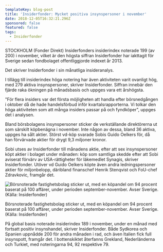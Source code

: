```yaml
---
templateKey: blog-post
title: 'Insiderfonder: Mycket positiva insynspersoner i november'
date: 2018-12-05T16:32:21.296Z
sponsored: false
featured: false
tags:
  - Insiderfonder
---
```

STOCKHOLM (Fonder Direkt) Insiderfonders insiderindex noterade 199 (av 200) i november, vilket är den högsta siffran Insiderfonder har iakttagit för Sverige sedan fondbolaget offentliggjorde indexet år 2013.


Det skriver Insiderfonder i sin månatliga insideranalys.


I tillägg till insiderindex höga notering har även aktiviteten varit ovanligt hög, med 279 aktiva insynspersoner, skriver Insiderfonder. Siffran innebär den fjärde raka ökningen på månadsbasis och uppges vara ett årshögsta.


"För flera insiders var det första möjligheten att handla efter börsnedgången i oktober då de hade handelsförbud inför kvartalsrapporterna. Vi tolkar den höga aktiviteten som att många insiders passar på och fyndköper", uppges det i analysen.


Bland börsbolagens insynspersoner sticker de verkställande direktörerna ut som särskilt köpbenägna i november. Inte någon av dessa, bland 36 aktiva, uppges ha sålt aktier. Störst vd-köp svarade Sobis Guido Oelkers för, då han förvärvade aktier för drygt 9,3 miljoner kronor.


Sobi utses av Insiderfonder till månadens aktie, efter att sex insynspersoner köpt aktier i bolaget under månaden: köp som samtliga skedde efter att Sobi aviserat förvärv av USA-rättigheter för läkemedlet Synagis, skriver Insiderfonder. Utöver vd Guido Oelkers köpte även andra ledningspersoner aktier för miljonbelopp, däribland finanschef Henrik Stenqvist och FoU-chef Zdravkovic, framgår det.

![Börsnoterade fastighetsbolag sticker ut, med en köpandel om 94 procent baserat på 100 affärer, under perioden september-november. Avser Sverige. (Källa: Insiderfonder)](/img/32.png)

<span class="image-caption">Börsnoterade fastighetsbolag sticker ut, med en köpandel om 94 procent baserat på 100 affärer, under perioden september-november. Avser Sverige. (Källa: Insiderfonder)</span>

På global basis noterade insiderindex 189 i november, under en månad med fortsatt positiv insynshandel, skriver Insiderfonder. Både Sydkorea och Spanien uppnådde 200 för andra månaden i rad, och även Italien fick full insynspott, framgår det. I bottenskiktet återfanns Grekland, Nederländerna och Turkiet, med noteringarna 94, 92 respektive 79.
